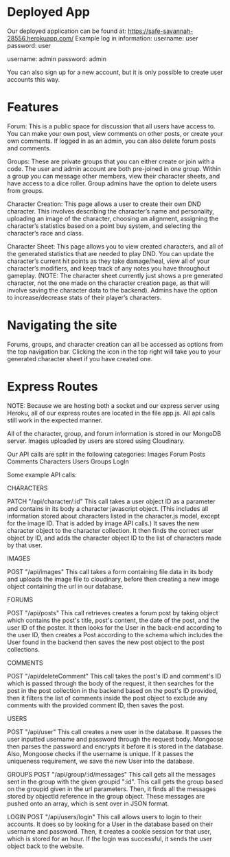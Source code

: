 # Deployed App
Our deployed application can be found at: https://safe-savannah-28556.herokuapp.com/
Example log in information: 
username: user
password: user

username: admin
password: admin

You can also sign up for a new account, but it is only possible to create user accounts this way. 


# Features

Forum: This is a public space for discussion that all users have access to. You can make your own post, view comments on other posts, or create your own comments. If logged in as an admin, you can also delete forum posts and comments. 

Groups: These are private groups that you can either create or join with a code. The user and admin account are both pre-joined in one group. Within a group you can message other members, view their character sheets, and have access to a dice roller. Group admins have the option to delete users from groups. 

Character Creation: This page allows a user to create their own DND character. This involves describing the character’s name and personality, uploading an image of the character, choosing an alignment, assigning the character’s statistics based on a point buy system, and selecting the character’s race and class. 

Character Sheet: This page allows you to view created characters, and all of the generated statistics that are needed to play DND. You can update the character’s current hit points as they take damage/heal, view all of your character’s modifiers, and keep track of any notes you have throughout gameplay.  (NOTE: The character sheet currently just shows a pre generated character, not the one made on the character creation page, as that will involve saving the character data to the backend). Admins have the option to increase/decrease stats of their player’s characters. 

# Navigating the site

Forums, groups, and character creation can all be accessed as options from the top navigation bar. Clicking the icon in the top right will take you to your generated character sheet if you have created one. 

# Express Routes 

NOTE: Because we are hosting both a socket and our express server using Heroku, all of our express routes are located in the file app.js. All api calls still work in the expected manner. 

All of the character, group, and forum information is stored in our MongoDB server. Images uploaded by users are stored using Cloudinary. 

Our API calls are split in the following categories: 
Images
Forum Posts
Comments
Characters
Users
Groups
LogIn

Some example API calls: 

CHARACTERS

PATCH "/api/character/:id" 
This call takes a user object ID as a parameter and contains in its body a character javascript object. (This includes all information stored about characters listed in the character.js model, except for the image ID. That is added by image API calls.) It saves the new character object to the character collection. It then finds the correct user object by ID, and adds the character object ID to the list of characters made by that user. 

IMAGES 

POST "/api/images" 
This call takes a form containing file data in its body and uploads the image file to cloudinary, before then creating a new image object containing the url in our database. 

FORUMS

POST "/api/posts"
This call retrieves creates a forum post by taking object which contains the post's title, post's content, the date of the post, and the user ID of the poster. It then looks for the User in the back-end according to the user ID, then creates a Post according to the schema which includes the User found in the backend then saves the new post object to the post collections.

COMMENTS

POST "/api/deleteComment"
This call takes the post's ID and comment's ID which is passed through the body of the request, it then searches for the post in the post collection in the backend based on the post's ID provided, then it filters the list of comments inside the post object to exclude any comments with the provided comment ID, then saves the post.

USERS

POST "/api/user"
This call creates a new user in the database. It passes the user inputted username and password through the request body. Mongoose then parses the password and encrypts it before it is stored in the database. Also, Mongoose checks if the username is unique. If it passes the uniqueness requirement, we save the new User into the database.

GROUPS
POST "/api/group/:id/messages"
This call gets all the messages sent in the group with the given groupid ":id". This call gets the group based on the groupid given in the url parameters. Then, it finds all the messages stored by objectId reference in the group object. These messages are pushed onto an array, which is sent over in JSON format.

LOGIN
POST "/api/users/login"
This call allows users to login to their accounts. It does so by looking for a User in the database based on their username and password. Then, it creates a cookie session for that user, which is stored for an hour. If the login was successful, it sends the user object back to the website.
